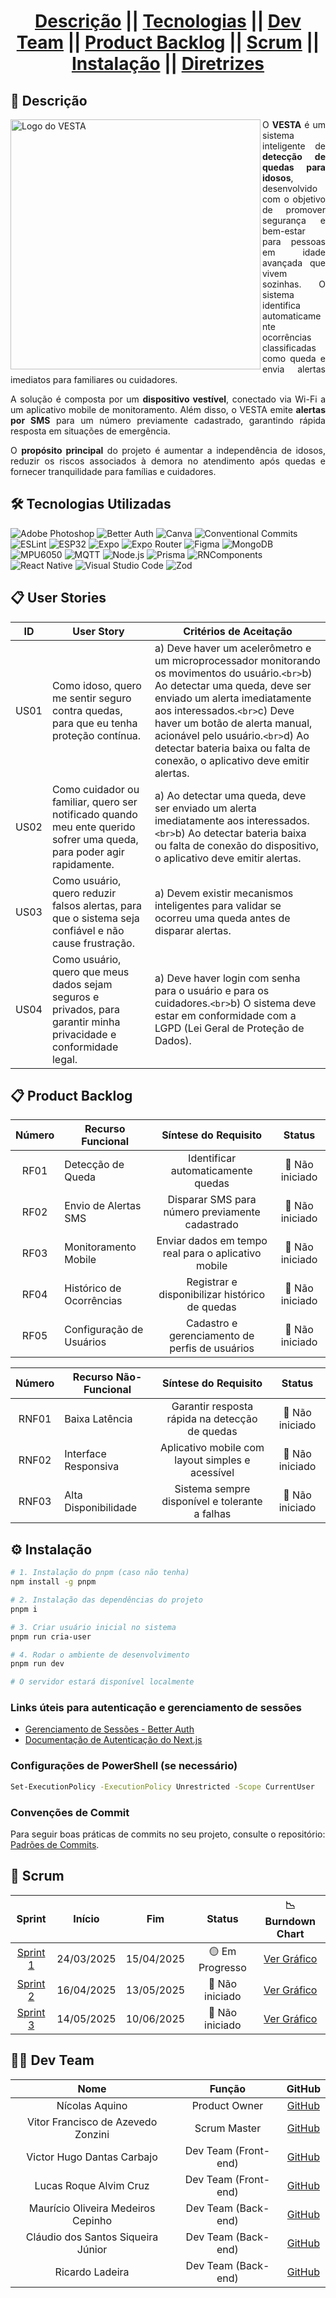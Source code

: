 
<div align="center">
<h1>
<a href="#descrição">Descrição</a> || 
<a href="#tecnologias">Tecnologias</a> || 
<a href="#dev-team">Dev Team</a> || 
<a href="#product-backlog">Product Backlog</a> || 
<a href="#scrum">Scrum</a> || 
<a href="#instalação">Instalação</a> || 
<a href="public/docs/ABP_VESTA.pdf">Diretrizes</a>
</h1>
</div>

## 📝 Descrição

<img src="assets/vesta-logo.jpg" min-width="400px" max-width="400px" width="400px" align="left" alt="Logo do VESTA">

<div style="text-align: justify;">
  <p style="text-align: justify;">
    O <strong>VESTA</strong> é um sistema inteligente de <strong>detecção de quedas para idosos</strong>, desenvolvido com o objetivo de promover segurança e bem-estar para pessoas em idade avançada que vivem sozinhas. O sistema identifica automaticamente ocorrências classificadas como queda e envia alertas imediatos para familiares ou cuidadores.
  </p>
  <p style="text-align: justify;">
    A solução é composta por um <strong>dispositivo vestível</strong>, conectado via Wi-Fi a um aplicativo mobile de monitoramento. Além disso, o VESTA emite <strong>alertas por SMS</strong> para um número previamente cadastrado, garantindo rápida resposta em situações de emergência.
  </p>
  <p style="text-align: justify;">
    O <strong>propósito principal</strong> do projeto é aumentar a independência de idosos, reduzir os riscos associados à demora no atendimento após quedas e fornecer tranquilidade para famílias e cuidadores.
  </p>
</div>

## 🛠️ Tecnologias Utilizadas

![Adobe Photoshop](https://img.shields.io/badge/Adobe%20Photoshop-31A8FF?style=for-the-badge&logo=adobe-photoshop&logoColor=white)
![Better Auth](https://img.shields.io/badge/Better%20Auth-4CAF50?style=for-the-badge&logo=auth0&logoColor=white)
![Canva](https://img.shields.io/badge/Canva-00C4CC?style=for-the-badge&logo=canva&logoColor=white)
![Conventional Commits](https://img.shields.io/badge/Conventional%20Commits-FE5196?style=for-the-badge&logo=git&logoColor=white)
![ESLint](https://img.shields.io/badge/ESLint-4B32C3?style=for-the-badge&logo=eslint&logoColor=white)
![ESP32](https://img.shields.io/badge/ESP32-000000?style=for-the-badge&logo=espressif&logoColor=white)
![Expo](https://img.shields.io/badge/Expo-000020?style=for-the-badge&logo=expo&logoColor=white)
![Expo Router](https://img.shields.io/badge/Expo%20Router-4630EB?style=for-the-badge&logo=react&logoColor=white)
![Figma](https://img.shields.io/badge/Figma-F24E1E?style=for-the-badge&logo=figma&logoColor=white)
![MongoDB](https://img.shields.io/badge/MongoDB-47A248?style=for-the-badge&logo=mongodb&logoColor=white)
![MPU6050](https://img.shields.io/badge/MPU6050-FF6F00?style=for-the-badge&logo=sensor&logoColor=white)
![MQTT](https://img.shields.io/badge/MQTT-660066?style=for-the-badge&logo=eclipse-mosquitto&logoColor=white)
![Node.js](https://img.shields.io/badge/Node.js-6DA55F?style=for-the-badge&logo=node.js&logoColor=white)
![Prisma](https://img.shields.io/badge/Prisma-3982CE?style=for-the-badge&logo=prisma&logoColor=white)
![RNComponents](https://img.shields.io/badge/RNComponents-61DAFB?style=for-the-badge&logo=react&logoColor=white)
![React Native](https://img.shields.io/badge/React%20Native-20232A?style=for-the-badge&logo=react&logoColor=61DAFB)
![Visual Studio Code](https://img.shields.io/badge/Visual%20Studio%20Code-0078d7?style=for-the-badge&logo=visual-studio-code&logoColor=white)
![Zod](https://img.shields.io/badge/Zod-3068B7?style=for-the-badge&logo=typescript&logoColor=white)

## 📋 User Stories

| ID   | User Story                                                                                                             | Critérios de Aceitação                                                                                                                                                                                                                                                                                                                                      |
| ---- | ---------------------------------------------------------------------------------------------------------------------- | -------------------------------------------------------------------------------------------------------------------------------------------------------------------------------------------------------------------------------------------------------------------------------------------------------------------------------------------------------------- |
| US01 | Como idoso, quero me sentir seguro contra quedas, para que eu tenha proteção contínua.                              | a) Deve haver um acelerômetro e um microprocessador monitorando os movimentos do usuário.`<br>`b) Ao detectar uma queda, deve ser enviado um alerta imediatamente aos interessados.`<br>`c) Deve haver um botão de alerta manual, acionável pelo usuário.`<br>`d) Ao detectar bateria baixa ou falta de conexão, o aplicativo deve emitir alertas. |
| US02 | Como cuidador ou familiar, quero ser notificado quando meu ente querido sofrer uma queda, para poder agir rapidamente. | a) Ao detectar uma queda, deve ser enviado um alerta imediatamente aos interessados.`<br>`b) Ao detectar bateria baixa ou falta de conexão do dispositivo, o aplicativo deve emitir alertas.                                                                                                                                                                |
| US03 | Como usuário, quero reduzir falsos alertas, para que o sistema seja confiável e não cause frustração.             | a) Devem existir mecanismos inteligentes para validar se ocorreu uma queda antes de disparar alertas.                                                                                                                                                                                                                                                          |
| US04 | Como usuário, quero que meus dados sejam seguros e privados, para garantir minha privacidade e conformidade legal.    | a) Deve haver login com senha para o usuário e para os cuidadores.`<br>`b) O sistema deve estar em conformidade com a LGPD (Lei Geral de Proteção de Dados).                                                                                                                                                                                              |

## 📋 Product Backlog

| Número | Recurso Funcional           |                Síntese do Requisito                |      Status      |
| :-----: | --------------------------- | :-------------------------------------------------: | :--------------: |
|  RF01  | Detecção de Queda         |         Identificar automaticamente quedas         | 🔴 Não iniciado |
|  RF02  | Envio de Alertas SMS        |  Disparar SMS para número previamente cadastrado  | 🔴 Não iniciado |
|  RF03  | Monitoramento Mobile        | Enviar dados em tempo real para o aplicativo mobile | 🔴 Não iniciado |
|  RF04  | Histórico de Ocorrências  |   Registrar e disponibilizar histórico de quedas   | 🔴 Não iniciado |
|  RF05  | Configuração de Usuários |   Cadastro e gerenciamento de perfis de usuários   | 🔴 Não iniciado |

| Número | Recurso Não-Funcional |               Síntese do Requisito               |      Status      |
| :-----: | ---------------------- | :-----------------------------------------------: | :--------------: |
|  RNF01  | Baixa Latência        | Garantir resposta rápida na detecção de quedas | 🔴 Não iniciado |
|  RNF02  | Interface Responsiva   | Aplicativo mobile com layout simples e acessível | 🔴 Não iniciado |
|  RNF03  | Alta Disponibilidade   |  Sistema sempre disponível e tolerante a falhas  | 🔴 Não iniciado |

## ⚙️ Instalação

```bash
# 1. Instalação do pnpm (caso não tenha)
npm install -g pnpm

# 2. Instalação das dependências do projeto
pnpm i

# 3. Criar usuário inicial no sistema
pnpm run cria-user

# 4. Rodar o ambiente de desenvolvimento
pnpm run dev

# O servidor estará disponível localmente
```

### Links úteis para autenticação e gerenciamento de sessões

- [Gerenciamento de Sessões - Better Auth](https://www.better-auth.com/docs/concepts/session-management#get-session)
- [Documentação de Autenticação do Next.js](https://nextjs.org/docs/pages/building-your-application/authentication)

### Configurações de PowerShell (se necessário)

```bash
Set-ExecutionPolicy -ExecutionPolicy Unrestricted -Scope CurrentUser
```

### Convenções de Commit

Para seguir boas práticas de commits no seu projeto, consulte o repositório:
[Padrões de Commits](https://github.com/iuricode/padroes-de-commits).

## 🔄 Scrum

|                 Sprint                 |  Início  |    Fim    |      Status      |                    📉 Burndown Chart                    |
| :------------------------------------: | :--------: | :--------: | :--------------: | :-----------------------------------------------------: |
| [Sprint 1](public/docs/sprintbacklog1.md) | 24/03/2025 | 15/04/2025 | 🟡 Em Progresso | [Ver Gráfico](public/docs/Burndown/Burndown_Sprint_1.png) |
| [Sprint 2](public/docs/sprintbacklog2.md) | 16/04/2025 | 13/05/2025 | 🔴 Não iniciado | [Ver Gráfico](public/docs/Burndown/Burndown_Sprint_2.png) |
| [Sprint 3](public/docs/sprintbacklog3.md) | 14/05/2025 | 10/06/2025 | 🔴 Não iniciado | [Ver Gráfico](public/docs/Burndown/Burndown_Sprint_3.png) |

## 👨‍💻 Dev Team

|                 Nome                 |       Função       |                    GitHub                    |
| :----------------------------------: | :------------------: | :------------------------------------------: |
|           Nícolas Aquino           |    Product Owner    |      [GitHub](https://github.com/Nickaqui)      |
|  Vitor Francisco de Azevedo Zonzini  |     Scrum Master     |      [GitHub](https://github.com/frevisto)      |
|      Victor Hugo Dantas Carbajo      | Dev Team (Front-end) | [GitHub](https://github.com/Victor-Carbajo-DSM) |
|        Lucas Roque Alvim Cruz        | Dev Team (Front-end) |     [GitHub](https://github.com/lucasroqe)     |
| Maurício Oliveira Medeiros Cepinho | Dev Team (Back-end) |     [GitHub](https://github.com/maucepinho)     |
| Cláudio dos Santos Siqueira Júnior | Dev Team (Back-end) |    [GitHub](https://github.com/claudsaints)    |
|           Ricardo Ladeira           | Dev Team (Back-end) |   [GitHub](https://github.com/rladeiraFatec)   |
